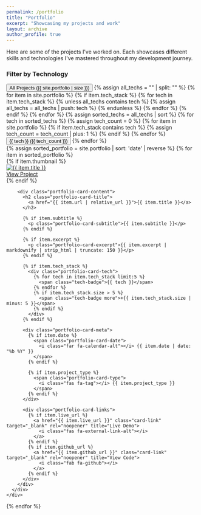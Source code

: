 ```yaml
---
permalink: /portfolio
title: "Portfolio"
excerpt: "Showcasing my projects and work"
layout: archive
author_profile: true
---
```




<div class="portfolio-intro">
  <p>Here are some of the projects I've worked on. Each showcases different skills and technologies I've mastered throughout my development journey.</p>
</div>

<div class="portfolio-filter-container">
  <h3>Filter by Technology</h3>
  <div class="portfolio-filter-buttons">
    <button class="portfolio-filter-btn active" data-filter="all">All Projects <span class="filter-count">({{ site.portfolio | size }})</span></button>
    {% assign all_techs = "" | split: "" %}
    {% for item in site.portfolio %}
      {% if item.tech_stack %}
        {% for tech in item.tech_stack %}
          {% unless all_techs contains tech %}
            {% assign all_techs = all_techs | push: tech %}
          {% endunless %}
        {% endfor %}
      {% endif %}
    {% endfor %}
    {% assign sorted_techs = all_techs | sort %}
    {% for tech in sorted_techs %}
      {% assign tech_count = 0 %}
      {% for item in site.portfolio %}
        {% if item.tech_stack contains tech %}
          {% assign tech_count = tech_count | plus: 1 %}
        {% endif %}
      {% endfor %}
      <button class="portfolio-filter-btn" data-filter="{{ tech | slugify }}">{{ tech }} <span class="filter-count">({{ tech_count }})</span></button>
    {% endfor %}
  </div>
</div>

<div class="portfolio-grid" id="portfolio-container">
  {% assign sorted_portfolio = site.portfolio | sort: 'date' | reverse %}
  {% for item in sorted_portfolio %}
    <div class="portfolio-card" data-techs="{% if item.tech_stack %}{% for tech in item.tech_stack %}{{ tech | slugify }} {% endfor %}{% endif %}">
      <div class="portfolio-card-inner">
        {% if item.thumbnail %}
          <div class="portfolio-card-image">
            <a href="{{ item.url | relative_url }}">
              <img src="{{ item.thumbnail | relative_url }}" alt="{{ item.title }}" />
              <div class="portfolio-card-overlay">
                <span class="view-project">View Project <i class="fas fa-arrow-right"></i></span>
              </div>
            </a>
          </div>
        {% endif %}

        <div class="portfolio-card-content">
          <h2 class="portfolio-card-title">
            <a href="{{ item.url | relative_url }}">{{ item.title }}</a>
          </h2>

          {% if item.subtitle %}
            <p class="portfolio-card-subtitle">{{ item.subtitle }}</p>
          {% endif %}

          {% if item.excerpt %}
            <p class="portfolio-card-excerpt">{{ item.excerpt | markdownify | strip_html | truncate: 150 }}</p>
          {% endif %}

          {% if item.tech_stack %}
            <div class="portfolio-card-tech">
              {% for tech in item.tech_stack limit:5 %}
                <span class="tech-badge">{{ tech }}</span>
              {% endfor %}
              {% if item.tech_stack.size > 5 %}
                <span class="tech-badge more">+{{ item.tech_stack.size | minus: 5 }}</span>
              {% endif %}
            </div>
          {% endif %}

          <div class="portfolio-card-meta">
            {% if item.date %}
              <span class="portfolio-card-date">
                <i class="far fa-calendar-alt"></i> {{ item.date | date: "%b %Y" }}
              </span>
            {% endif %}

            {% if item.project_type %}
              <span class="portfolio-card-type">
                <i class="fas fa-tag"></i> {{ item.project_type }}
              </span>
            {% endif %}
          </div>

          <div class="portfolio-card-links">
            {% if item.live_url %}
              <a href="{{ item.live_url }}" class="card-link" target="_blank" rel="noopener" title="Live Demo">
                <i class="fas fa-external-link-alt"></i>
              </a>
            {% endif %}
            {% if item.github_url %}
              <a href="{{ item.github_url }}" class="card-link" target="_blank" rel="noopener" title="View Code">
                <i class="fab fa-github"></i>
              </a>
            {% endif %}
          </div>
        </div>
      </div>
    </div>
  {% endfor %}
</div>

<script>
document.addEventListener('DOMContentLoaded', function() {
  const filterButtons = document.querySelectorAll('.portfolio-filter-btn');
  const portfolioCards = document.querySelectorAll('.portfolio-card');

  filterButtons.forEach(button => {
    button.addEventListener('click', function() {
      const selectedFilter = this.getAttribute('data-filter');

      // Update active button
      filterButtons.forEach(btn => btn.classList.remove('active'));
      this.classList.add('active');

      // Filter portfolio items
      portfolioCards.forEach(card => {
        const cardTechs = card.getAttribute('data-techs');

        if (selectedFilter === 'all' || cardTechs.includes(selectedFilter)) {
          card.style.display = '';
          // Add fade-in animation
          card.style.animation = 'fadeIn 0.5s ease-in';
        } else {
          card.style.display = 'none';
        }
      });
    });
  });
});
</script>

<style>
@keyframes fadeIn {
  from {
    opacity: 0;
    transform: translateY(20px);
  }
  to {
    opacity: 1;
    transform: translateY(0);
  }
}
</style>

